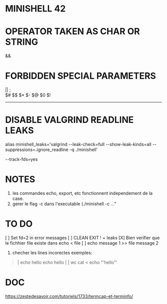 # MINISHELL 42



# OPERATOR TAKEN AS CHAR OR STRING

&&

# FORBIDDEN SPECIAL PARAMETERS 


||
 ;
 \
 $#
 $$
 $*
 $-
 $@
 $0
 $!



-----------------------------------------------------------

# DISABLE VALGRIND READLINE LEAKS
alias minishell_leaks='valgrind --leak-check=full --show-leak-kinds=all --suppressions=.ignore_readline -q ./minishell'

--track-fds=yes 

# NOTES

1. les commandes echo, export, etc fonctionnent independement de la case.
5. gerer le flag -c dans l'executable (./minishell -c ..."


# TO DO

[ ] Set fd=2 in error messages
[ ] CLEAN EXIT ! + leaks
[X] Bien verifier que le fichhier file existe dans echo < file
[ ] echo message 1 >> file message 2

1. checher les lines incorectes
exemples:
>	| echo hello
>	echo hello | | wc
>	cat <
> 	echo "'hello"'

# DOC

https://zestedesavoir.com/tutoriels/1733/termcap-et-terminfo/